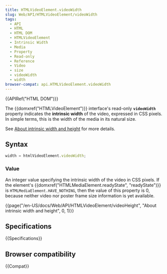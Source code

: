 ```yaml
---
title: HTMLVideoElement.videoWidth
slug: Web/API/HTMLVideoElement/videoWidth
tags:
  - API
  - HTML
  - HTML DOM
  - HTMLVideoElement
  - Intrinsic Width
  - Media
  - Property
  - Read-only
  - Reference
  - Video
  - size
  - videoWidth
  - width
browser-compat: api.HTMLVideoElement.videoWidth
---
```

{{APIRef("HTML DOM")}}

The {{domxref("HTMLVideoElement")}} interface's read-only
**`videoWidth`** property indicates the **intrinsic
width** of the video, expressed in CSS pixels. In simple terms, this is the
width of the media in its natural size.

See [About intrinsic width and height](#about_intrinsic_width_and_height) for more details.

## Syntax

```js
width = htmlVideoElement.videoWidth;
```

### Value

An integer value specifying the intrinsic width of the video in CSS pixels. If the
element's {{domxref("HTMLMediaElement.readyState", "readyState")}} is
`HTMLMediaElement.HAVE_NOTHING`, then the value of this property is 0,
because neither video nor poster frame size information is yet available.

{{page("/en-US/docs/Web/API/HTMLVideoElement/videoHeight", "About intrinsic width and height", 0, 1)}}

## Specifications

{{Specifications}}

## Browser compatibility

{{Compat}}
